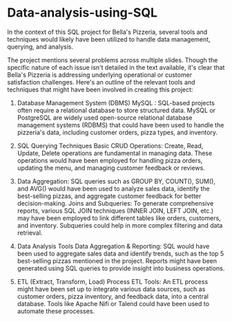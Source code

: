 # Data-analysis-using-SQL
In the context of this SQL project for Bella's Pizzeria, several tools and techniques would likely have been utilized to handle data management, querying, and analysis.

The project mentions several problems across multiple slides. Though the specific nature of each issue isn't detailed in the text available, it's clear that Bella's Pizzeria is addressing underlying operational or customer satisfaction challenges.
Here's an outline of the relevant tools and techniques that might have been involved in creating this project:
1. Database Management System (DBMS)
MySQL : SQL-based projects often require a relational database to store structured data. MySQL or PostgreSQL are widely used open-source relational database management systems (RDBMS) that could have been used to handle the pizzeria's data, including customer orders, pizza types, and inventory.

2. SQL Querying Techniques
Basic CRUD Operations: Create, Read, Update, Delete operations are fundamental in managing data. These operations would have been employed for handling pizza orders, updating the menu, and managing customer feedback or reviews.

3. Data Aggregation: SQL queries such as GROUP BY, COUNT(), SUM(), and AVG() would have been used to analyze sales data, identify the best-selling pizzas, and aggregate customer feedback for better decision-making.
Joins and Subqueries: To generate comprehensive reports, various SQL JOIN techniques (INNER JOIN, LEFT JOIN, etc.) may have been employed to link different tables like orders, customers, and inventory. Subqueries could help in more complex filtering and data retrieval.

4. Data Analysis Tools
Data Aggregation & Reporting: SQL would have been used to aggregate sales data and identify trends, such as the top 5 best-selling pizzas mentioned in the project. Reports might have been generated using SQL queries to provide insight into business operations.

5. ETL (Extract, Transform, Load) Process
ETL Tools: An ETL process might have been set up to integrate various data sources, such as customer orders, pizza inventory, and feedback data, into a central database. Tools like Apache Nifi or Talend could have been used to automate these processes.
        
